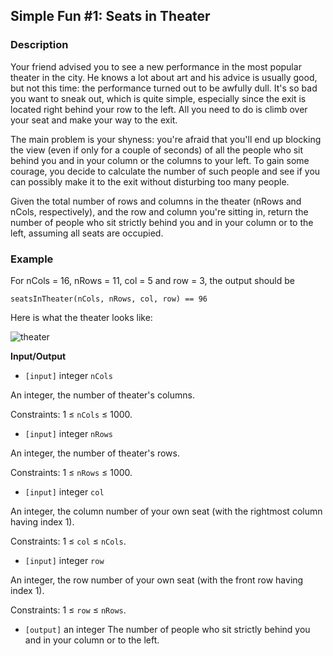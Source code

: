 ## Simple Fun #1: Seats in Theater

### Description

Your friend advised you to see a new performance in the most popular theater in the city. He knows a lot about art and his advice is usually good, but not this time: the performance turned out to be awfully dull. It's so bad you want to sneak out, which is quite simple, especially since the exit is located right behind your row to the left. All you need to do is climb over your seat and make your way to the exit.

The main problem is your shyness: you're afraid that you'll end up blocking the view (even if only for a couple of seconds) of all the people who sit behind you and in your column or the columns to your left. To gain some courage, you decide to calculate the number of such people and see if you can possibly make it to the exit without disturbing too many people.

Given the total number of rows and columns in the theater (nRows and nCols, respectively), and the row and column you're sitting in, return the number of people who sit strictly behind you and in your column or to the left, assuming all seats are occupied.

### Example
For nCols = 16, nRows = 11, col = 5 and row = 3, the output should be
```
seatsInTheater(nCols, nRows, col, row) == 96
```

Here is what the theater looks like:

![theater](https://files.gitter.im/myjinxin2015/eAjZ/blob)

**Input/Output**

* `[input]` integer `nCols`

An integer, the number of theater's columns.

Constraints: 1 ≤ `nCols` ≤ 1000.

* `[input]` integer `nRows`

An integer, the number of theater's rows.

Constraints: 1 ≤ `nRows` ≤ 1000.

* `[input]` integer `col`

An integer, the column number of your own seat (with the rightmost column having index 1).

Constraints: 1 ≤ `col` ≤ `nCols`.

* `[input]` integer `row`

An integer, the row number of your own seat (with the front row having index 1).

Constraints: 1 ≤ `row` ≤ `nRows`.

* `[output]` an integer
The number of people who sit strictly behind you and in your column or to the left.
